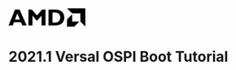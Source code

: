 <tr>
   <td align="center"><img src="https://github.com/Xilinx/Image-Collateral/blob/main/xilinx-logo.png?raw=true" width="30%"/><h1>2021.1 Versal OSPI Boot Tutorial </h1>
   </td>
 </tr>
</table>
